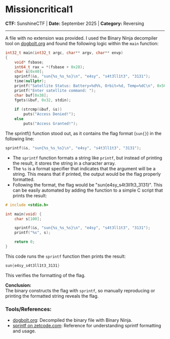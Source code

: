 # Missioncritical1

**CTF:** SunshineCTF | **Date:** September 2025 | **Category:** Reversing
___

A file with no extension was provided. I used the Binary Ninja decompiler tool on [dogbolt.org](dogbolt.org) and found the following logic within the `main` function:

```C
int32_t main(int32_t argc, char** argv, char** envp)
{
    void* fsbase;
    int64_t rax = *(fsbase + 0x28);
    char s[0x40];
    sprintf(&s, "sun{%s_%s_%s}\n", "e4sy", "s4t3ll1t3", "3131");
    time(nullptr);
    printf("Satellite Status: Battery=%d%%, Orbit=%d, Temp=%dC\n", 0x50, 0x20, 0xffffffe7);
    printf("Enter satellite command: ");
    char buf[0x38];
    fgets(&buf, 0x32, stdin);
    
    if (strcmp(&buf, &s))
        puts("Access Denied!");
    else
        puts("Access Granted!");
```

The sprintf() function stood out, as it contains the flag format (`sun{}`) in the following line:
```C
sprintf(&s, "sun{%s_%s_%s}\n", "e4sy", "s4t3ll1t3", "3131");
```
* The `sprintf` function formats a string like `printf`, but instead of printing the result, it stores the string in a character array.
* The `%s` is a format specifier that indicates that the argument will be a string. This means that if printed, the output would be the flag properly formatted.
* Following the format, the flag would be "sun{e4sy_s4t3ll1t3_3131}". This can be easily automated by adding the function to a simple C script that prints the result:
```C
# include <stdio.h>

int main(void) {
    char s[100];

    sprintf(&s, "sun{%s_%s_%s}\n", "e4sy", "s4t3ll1t3", "3131");
    printf("%s", s);

    return 0;
}
```
This code runs the `sprintf` function then prints the result:
```C
sun{e4sy_s4t3ll1t3_3131}
```
This verifies the formatting of the flag.

**Conclusion:**<br />
The binary constructs the flag with `sprintf`, so manually reproducing or printing the formatted string reveals the flag.

### Tools/References:
* [dogbolt.org](dogbolt.org): Decompiled the binary file with Binary Ninja.
* [sprintf on zetcode.com](https://www.zetcode.com/clang/sprintf/): Reference for understanding sprintf formatting and usage.